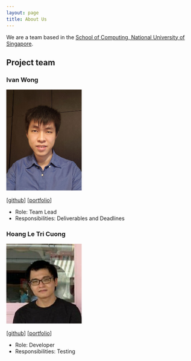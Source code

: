 ```yaml
---
layout: page
title: About Us
---
```


We are a team based in the [School of Computing, National University of Singapore](http://www.comp.nus.edu.sg).

## Project team

### Ivan Wong

<img src="images/wpinrui.png" width="200px">

[[github](https://github.com/wpinrui)]
[[portfolio](team/wpinrui.md)]

* Role: Team Lead
* Responsibilities: Deliverables and Deadlines

### Hoang Le Tri Cuong

<img src="images/ernestcuong.png" width="200px">

[[github](https://github.com/ErnestCuong)]
[[portfolio](team/ernestcuong.md)]

* Role: Developer
* Responsibilities: Testing

